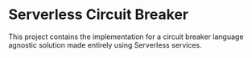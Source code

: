 # Serverless Circuit Breaker

This project contains the implementation for a circuit breaker language agnostic solution made entirely using Serverless services.